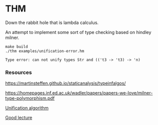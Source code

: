 # THM
Down the rabbit hole that is lambda calculus.

An attempt to implement some sort of type checking based on hindley milner.

```
make build
./thm examples/unification-error.hm

Type error: can not unify types Str and (('t3 -> 't3) -> 'n)
```

### Resources
https://martinsteffen.github.io/staticanalysis/typeinfalgos/

https://homepages.inf.ed.ac.uk/wadler/papers/papers-we-love/milner-type-polymorphism.pdf

[Unification algorithm](https://www.youtube.com/watch?v=KNbRLTLniZI)

[Good lecture](https://www.youtube.com/watch?v=OyrByPkiX7s)

